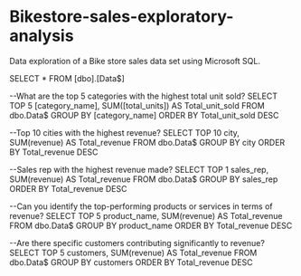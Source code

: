 # Bikestore-sales-exploratory-analysis
Data exploration of a Bike store sales data set using Microsoft SQL.

SELECT *
FROM [dbo].[Data$]

--What are the top 5 categories with the highest total unit sold?
SELECT TOP 5 [category_name], SUM([total_units]) AS Total_unit_sold
FROM dbo.Data$
GROUP BY [category_name]
ORDER BY Total_unit_sold DESC

--Top 10 cities with the highest revenue?
SELECT TOP 10 city, SUM(revenue) AS Total_revenue
FROM dbo.Data$
GROUP BY city
ORDER BY Total_revenue DESC

--Sales rep with the highest revenue made?
SELECT TOP 1 sales_rep, SUM(revenue) AS Total_revenue
FROM dbo.Data$
GROUP BY sales_rep
ORDER BY Total_revenue DESC

--Can you identify the top-performing products or services in terms of revenue?
SELECT TOP 5 product_name, SUM(revenue) AS Total_revenue
FROM dbo.Data$
GROUP BY product_name
ORDER BY Total_revenue DESC


--Are there specific customers contributing significantly to revenue?
SELECT TOP 5 customers, SUM(revenue) AS Total_revenue
FROM dbo.Data$
GROUP BY customers
ORDER BY Total_revenue DESC
